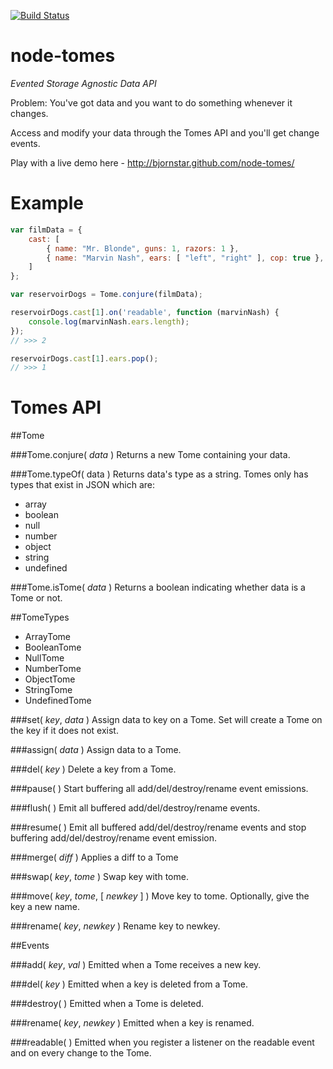 [![Build Status](https://travis-ci.org/bjornstar/node-tomes.png)](https://travis-ci.org/bjornstar/node-tomes)

node-tomes
=========

*Evented Storage Agnostic Data API*

Problem: You've got data and you want to do something whenever it changes.

Access and modify your data through the Tomes API and you'll get change events.

Play with a live demo here - http://bjornstar.github.com/node-tomes/

Example
=======
```javascript
var filmData = {
	cast: [
		{ name: "Mr. Blonde", guns: 1, razors: 1 },
		{ name: "Marvin Nash", ears: [ "left", "right" ], cop: true },
	]
};

var reservoirDogs = Tome.conjure(filmData);

reservoirDogs.cast[1].on('readable', function (marvinNash) {
	console.log(marvinNash.ears.length);
});
// >>> 2

reservoirDogs.cast[1].ears.pop();
// >>> 1
```

Tomes API
=========

##Tome

###Tome.conjure( *data* )
Returns a new Tome containing your data.

###Tome.typeOf( data )
Returns data's type as a string. Tomes only has types that exist in JSON which are:

 - array
 - boolean
 - null
 - number
 - object
 - string
 - undefined

###Tome.isTome( *data* )
Returns a boolean indicating whether data is a Tome or not.

##TomeTypes
 - ArrayTome
 - BooleanTome
 - NullTome
 - NumberTome
 - ObjectTome
 - StringTome
 - UndefinedTome

###set( *key*, *data* )
Assign data to key on a Tome. Set will create a Tome on the key if it does not exist.

###assign( *data* )
Assign data to a Tome.

###del( *key* )
Delete a key from a Tome.

###pause( )
Start buffering all add/del/destroy/rename event emissions.

###flush( )
Emit all buffered add/del/destroy/rename events.

###resume( )
Emit all buffered add/del/destroy/rename events and stop buffering add/del/destroy/rename event emission.

###merge( *diff* )
Applies a diff to a Tome

###swap( *key*, *tome* )
Swap key with tome.

###move( *key*, *tome*, [ *newkey* ] )
Move key to tome. Optionally, give the key a new name.

###rename( *key*, *newkey* )
Rename key to newkey.

##Events

###add( *key*, *val* )
Emitted when a Tome receives a new key.

###del( *key* )
Emitted when a key is deleted from a Tome.

###destroy( )
Emitted when a Tome is deleted.

###rename( *key*, *newkey* )
Emitted when a key is renamed.

###readable( )
Emitted when you register a listener on the readable event and on every change to the Tome. 